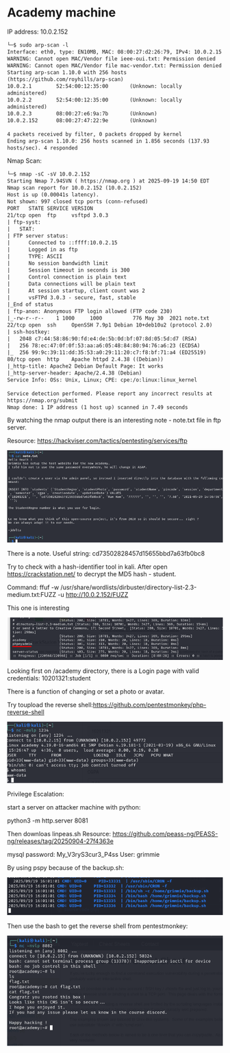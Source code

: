 # Academy machine

IP address: 10.0.2.152

```
└─$ sudo arp-scan -l            
Interface: eth0, type: EN10MB, MAC: 08:00:27:d2:26:79, IPv4: 10.0.2.15
WARNING: Cannot open MAC/Vendor file ieee-oui.txt: Permission denied
WARNING: Cannot open MAC/Vendor file mac-vendor.txt: Permission denied
Starting arp-scan 1.10.0 with 256 hosts (https://github.com/royhills/arp-scan)
10.0.2.1        52:54:00:12:35:00       (Unknown: locally administered)
10.0.2.2        52:54:00:12:35:00       (Unknown: locally administered)
10.0.2.3        08:00:27:e6:9a:7b       (Unknown)
10.0.2.152      08:00:27:47:22:9e       (Unknown)

4 packets received by filter, 0 packets dropped by kernel
Ending arp-scan 1.10.0: 256 hosts scanned in 1.856 seconds (137.93 hosts/sec). 4 responded

```

Nmap Scan:

```
└─$ nmap -sC -sV 10.0.2.152    
Starting Nmap 7.94SVN ( https://nmap.org ) at 2025-09-19 14:50 EDT
Nmap scan report for 10.0.2.152 (10.0.2.152)
Host is up (0.00041s latency).
Not shown: 997 closed tcp ports (conn-refused)
PORT   STATE SERVICE VERSION
21/tcp open  ftp     vsftpd 3.0.3
| ftp-syst: 
|   STAT: 
| FTP server status:
|      Connected to ::ffff:10.0.2.15
|      Logged in as ftp
|      TYPE: ASCII
|      No session bandwidth limit
|      Session timeout in seconds is 300
|      Control connection is plain text
|      Data connections will be plain text
|      At session startup, client count was 2
|      vsFTPd 3.0.3 - secure, fast, stable
|_End of status
| ftp-anon: Anonymous FTP login allowed (FTP code 230)
|_-rw-r--r--    1 1000     1000          776 May 30  2021 note.txt
22/tcp open  ssh     OpenSSH 7.9p1 Debian 10+deb10u2 (protocol 2.0)
| ssh-hostkey: 
|   2048 c7:44:58:86:90:fd:e4:de:5b:0d:bf:07:8d:05:5d:d7 (RSA)
|   256 78:ec:47:0f:0f:53:aa:a6:05:48:84:80:94:76:a6:23 (ECDSA)
|_  256 99:9c:39:11:dd:35:53:a0:29:11:20:c7:f8:bf:71:a4 (ED25519)
80/tcp open  http    Apache httpd 2.4.38 ((Debian))
|_http-title: Apache2 Debian Default Page: It works
|_http-server-header: Apache/2.4.38 (Debian)
Service Info: OSs: Unix, Linux; CPE: cpe:/o:linux:linux_kernel

Service detection performed. Please report any incorrect results at https://nmap.org/submit
Nmap done: 1 IP address (1 host up) scanned in 7.49 seconds
```


By watching the nmap output there is an interesting note - note.txt file in ftp server.

Resource: https://hackviser.com/tactics/pentesting/services/ftp

![alt text](image.png)

There is a note. Useful string: cd73502828457d15655bbd7a63fb0bc8

Try to check with a hash-identifier tool in kali. After open https://crackstation.net/ to decrypt the MD5 hash - student.

Command: ffuf -w /usr/share/wordlists/dirbuster/directory-list-2.3-medium.txt:FUZZ -u http://10.0.2.152/FUZZ




This one is interesting

![alt text](image-1.png)

Looking first on /academy directory, there is a Login page with valid credentials: 10201321:student

There is a function of changing or set a photo or avatar.

Try toupload the reverse shell:https://github.com/pentestmonkey/php-reverse-shell


![](image-2.png)

Privilege Escalation:

start a server on attacker machine with python:

python3 -m http.server 8081

Then downloas linpeas.sh
Resource:  https://github.com/peass-ng/PEASS-ng/releases/tag/20250904-27f4363e

mysql password: My_V3ryS3cur3_P4ss
User: grimmie

By using pspy because of the backup.sh:

![alt text](image-3.png)

Then use the bash to get the reverse shell from pentestmonkey:

![alt text](image-4.png)
